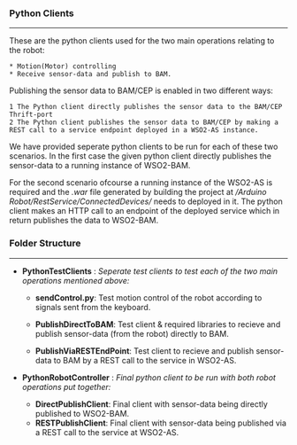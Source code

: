 ### Python Clients
-----------------

These are the python clients used for the two main operations relating to the robot: 

	* Motion(Motor) controlling
    * Receive sensor-data and publish to BAM.

Publishing the sensor data to BAM/CEP is enabled in two different ways:

	1 The Python client directly publishes the sensor data to the BAM/CEP Thrift-port
    2 The Python client publishes the sensor data to BAM/CEP by making a REST call to a service endpoint deployed in a WSO2-AS instance.

We have provided seperate python clients to be run for each of these two scenarios. In the first case the given python client directly publishes the sensor-data to a running instance of WSO2-BAM.

For the second scenario ofcourse a running instance of the WSO2-AS is required and the *.war* file generated by building the project at */Arduino Robot/RestService/ConnectedDevices/* needs to deployed in it. The python client makes an HTTP call to an endpoint of the deployed service which in return publishes the data to WSO2-BAM.


### Folder Structure
-----------------
* **PythonTestClients** : *Seperate test clients to test each of the two main operations mentioned above:*
	- **sendControl.py**: Test motion control of the robot according to signals sent from the keyboard.
    
	- **PublishDirectToBAM**: Test client & required libraries to recieve and publish sensor-data (from the robot) directly to BAM.
    
    - **PublishViaRESTEndPoint**: Test client to recieve and publish sensor-data to BAM by a REST call to the service in WSO2-AS.
    
* **PythonRobotController** : *Final python client to be run with both robot operations put together:*
	- **DirectPublishClient**: Final client with sensor-data being directly published to WSO2-BAM.
    - **RESTPublishClient**: Final client with sensor-data being published via a REST call to the service at WSO2-AS.

        


